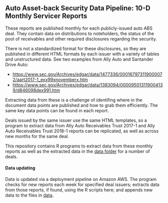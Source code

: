 ## Auto Asset-back Security Data Pipeline: 10-D Monthly Servicer Reports

These reports are published monthly for each publicly-issued auto ABS deal. They contain data on distributions to noteholders, the status of the pool of receivables and other required disclosures regarding the security.

There is not a standardized format for these disclosures, so they are published in different HTML formats by each issuer with a variety of tables and unstructured data. See two examples from Ally Auto and Santander Drive Auto:
* https://www.sec.gov/Archives/edgar/data/1477336/000167973119000072/aart2017-1_exx99xnovemberx.htm
* https://www.sec.gov/Archives/edgar/data/1383094/000095013119004139/d846098dex991.htm

Extracting data from these is a challenge of identifing where in the document data points are published and how to grab them efficiently. The same key data points can be found in each report.

Deals issued by the same issuer use the same HTML templates, so a program to extract data from Ally Auto Receivables Trust 2017-1 and Ally Auto Receivables Trust 2018-1 reports can be replicated, as well as across new months for the same deal.

This repository contains R programs to extract data from these monthly reports as well as the extracted data in the [data folder](/data) for a number of deals.


#### Data updating

Data is updated via a deployment pipeline on Amazon AWS. The program checks for new reports each week for specified deal issuers; extracts data from those reports, if found, using the R scripts here; and appends new data to the files in [data](/data).
